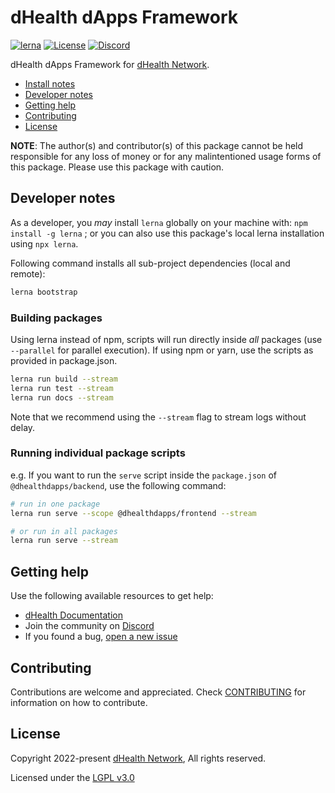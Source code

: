 # dHealth dApps Framework

[![lerna](https://img.shields.io/badge/maintained%20with-lerna-cc00ff.svg)](https://lerna.js.org/)
[![License](https://img.shields.io/badge/License-LGPL%203.0%20only-blue.svg)][license]
[![Discord](https://img.shields.io/badge/chat-on%20discord-green.svg)][discord]

dHealth dApps Framework for [dHealth Network][parent-url].

- [Install notes](INSTALL.md)
- [Developer notes](#developer-notes)
- [Getting help](#getting-help)
- [Contributing](#contributing)
- [License](#license)

**NOTE**: The author(s) and contributor(s) of this package cannot be held responsible for any loss of money or for any malintentioned usage forms of this package. Please use this package with caution.

## Developer notes

As a developer, you *may* install `lerna` globally on your machine with: `npm install -g lerna` ; or you can also use this package's local lerna installation using `npx lerna`.

Following command installs all sub-project dependencies (local and remote):

```bash
lerna bootstrap
```

### Building packages

Using lerna instead of npm, scripts will run directly inside *all* packages (use `--parallel` for parallel execution). If using npm or yarn, use the scripts as provided in package.json.

```bash
lerna run build --stream
lerna run test --stream
lerna run docs --stream
```

Note that we recommend using the `--stream` flag to stream logs without delay.

### Running individual package scripts

e.g. If you want to run the `serve` script inside the `package.json` of `@dhealthdapps/backend`, use the following command:

```bash
# run in one package
lerna run serve --scope @dhealthdapps/frontend --stream

# or run in all packages
lerna run serve --stream
```

## Getting help

Use the following available resources to get help:

- [dHealth Documentation][docs]
- Join the community on [Discord][discord] 
- If you found a bug, [open a new issue][issues]

## Contributing

Contributions are welcome and appreciated. 
Check [CONTRIBUTING](CONTRIBUTING.md) for information on how to contribute.

## License

Copyright 2022-present [dHealth Network][parent-url], All rights reserved.

Licensed under the [LGPL v3.0](LICENSE)

[license]: https://opensource.org/licenses/LGPL-3.0
[parent-url]: https://dhealth.network
[docs]: https://docs.dhealth.com
[issues]: https://github.com/dhealthproject/dapps-framework/issues
[discord]: https://discord.gg/P57WHbmZjk
